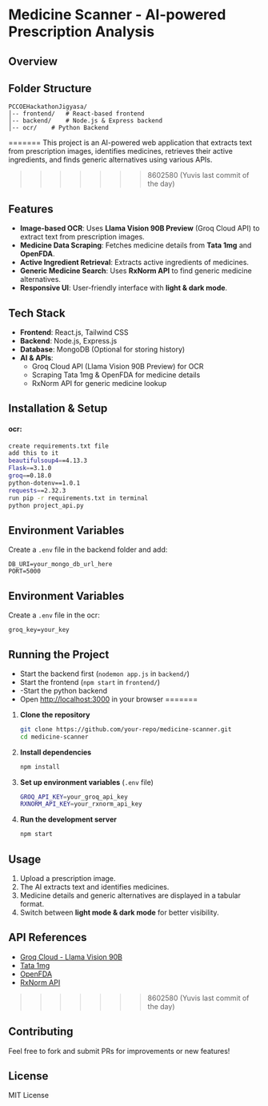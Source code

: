 # Medicine Scanner - AI-powered Prescription Analysis

## Overview

## Folder Structure
```
PCCOEHackathonJigyasa/
│-- frontend/   # React-based frontend
│-- backend/    # Node.js & Express backend
│-- ocr/    # Python Backend
```
=======
This project is an AI-powered web application that extracts text from prescription images, identifies medicines, retrieves their active ingredients, and finds generic alternatives using various APIs.
>>>>>>> 8602580 (Yuvis last commit of the day)

## Features

- **Image-based OCR**: Uses **Llama Vision 90B Preview** (Groq Cloud API) to extract text from prescription images.
- **Medicine Data Scraping**: Fetches medicine details from **Tata 1mg** and **OpenFDA**.
- **Active Ingredient Retrieval**: Extracts active ingredients of medicines.
- **Generic Medicine Search**: Uses **RxNorm API** to find generic medicine alternatives.
- **Responsive UI**: User-friendly interface with **light & dark mode**.

## Tech Stack

- **Frontend**: React.js, Tailwind CSS
- **Backend**: Node.js, Express.js
- **Database**: MongoDB (Optional for storing history)
- **AI & APIs**:
  - Groq Cloud API (Llama Vision 90B Preview) for OCR
  - Scraping Tata 1mg & OpenFDA for medicine details
  - RxNorm API for generic medicine lookup

## Installation & Setup

#### ocr:
```bash
create requirements.txt file
add this to it
beautifulsoup4==4.13.3
Flask==3.1.0
groq==0.18.0
python-dotenv==1.0.1
requests==2.32.3
run pip -r requirements.txt in terminal
python project_api.py
```

## Environment Variables
Create a `.env` file in the backend folder and add:
```
DB_URI=your_mongo_db_url_here
PORT=5000
```
## Environment Variables
Create a `.env` file in the ocr:
```
groq_key=your_key
```

## Running the Project
- Start the backend first (`nodemon app.js` in `backend/`)
- Start the frontend (`npm start` in `frontend/`)
- -Start the python backend
- Open [http://localhost:3000](http://localhost:3000) in your browser
=======
1. **Clone the repository**
   ```sh
   git clone https://github.com/your-repo/medicine-scanner.git
   cd medicine-scanner
   ```
2. **Install dependencies**
   ```sh
   npm install
   ```
3. **Set up environment variables** (`.env` file)
   ```sh
   GROQ_API_KEY=your_groq_api_key
   RXNORM_API_KEY=your_rxnorm_api_key
   ```
4. **Run the development server**
   ```sh
   npm start
   ```

## Usage

1. Upload a prescription image.
2. The AI extracts text and identifies medicines.
3. Medicine details and generic alternatives are displayed in a tabular format.
4. Switch between **light mode & dark mode** for better visibility.

## API References

- [Groq Cloud - Llama Vision 90B](https://groq.com/)
- [Tata 1mg](https://www.1mg.com/)
- [OpenFDA](https://open.fda.gov/)
- [RxNorm API](https://www.nlm.nih.gov/research/umls/rxnorm/)
>>>>>>> 8602580 (Yuvis last commit of the day)

## Contributing

Feel free to fork and submit PRs for improvements or new features!

## License

MIT License

